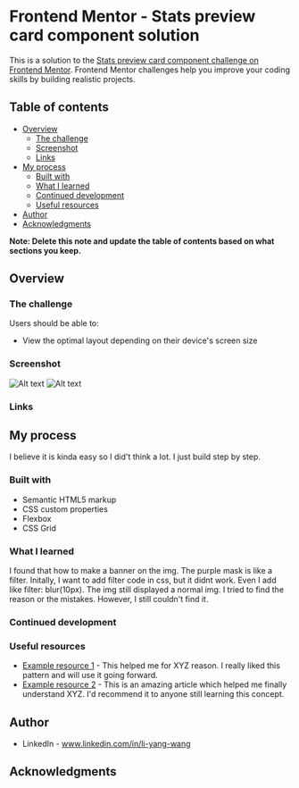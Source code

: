 # Frontend Mentor - Stats preview card component solution

This is a solution to the [Stats preview card component challenge on Frontend Mentor](https://www.frontendmentor.io/challenges/stats-preview-card-component-8JqbgoU62). Frontend Mentor challenges help you improve your coding skills by building realistic projects.

## Table of contents

- [Overview](#overview)
  - [The challenge](#the-challenge)
  - [Screenshot](#screenshot)
  - [Links](#links)
- [My process](#my-process)
  - [Built with](#built-with)
  - [What I learned](#what-i-learned)
  - [Continued development](#continued-development)
  - [Useful resources](#useful-resources)
- [Author](#author)
- [Acknowledgments](#acknowledgments)

**Note: Delete this note and update the table of contents based on what sections you keep.**

## Overview

### The challenge

Users should be able to:

- View the optimal layout depending on their device's screen size

### Screenshot

![Alt text](/screenshot/destop-screenshot.png?raw=true "destop-screenshot")
![Alt text](/screenshot/mobile-screenshot.png?raw=true "mobile-screenshot")

### Links

## My process

I believe it is kinda easy so I did't think a lot. I just build step by step.

### Built with

- Semantic HTML5 markup
- CSS custom properties
- Flexbox
- CSS Grid

### What I learned

I found that how to make a banner on the img. The purple mask is like a filter. Initally, I want to add filter code in css, but it didnt work. Even I add like filter: blur(10px). The img still displayed a normal img.
I tried to find the reason or the mistakes. However, I still couldn't find it.

### Continued development

### Useful resources

- [Example resource 1](https://www.example.com) - This helped me for XYZ reason. I really liked this pattern and will use it going forward.
- [Example resource 2](https://www.example.com) - This is an amazing article which helped me finally understand XYZ. I'd recommend it to anyone still learning this concept.

## Author

- LinkedIn - www.linkedin.com/in/li-yang-wang

## Acknowledgments
